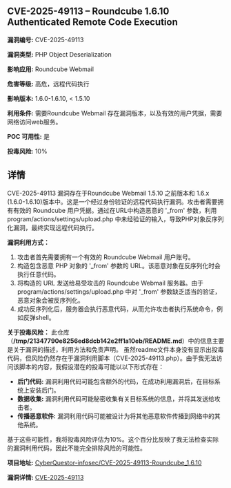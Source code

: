 ## CVE-2025-49113 – Roundcube 1.6.10 Authenticated Remote Code Execution

**漏洞编号:** CVE-2025-49113

**漏洞类型:** PHP Object Deserialization

**影响应用:** Roundcube Webmail

**危害等级:** 高危，远程代码执行

**影响版本:** 1.6.0-1.6.10, < 1.5.10

**利用条件:** 需要Roundcube Webmail 存在漏洞版本，以及有效的用户凭据，需要网络访问web服务。

**POC 可用性:** 是

**投毒风险:** 10%

## 详情

CVE-2025-49113 漏洞存在于Roundcube Webmail 1.5.10 之前版本和 1.6.x (1.6.0-1.6.10)版本中。这是一个经过身份验证的远程代码执行漏洞。攻击者需要拥有有效的 Roundcube 用户凭据。通过在URL中构造恶意的 '_from' 参数，利用 program/actions/settings/upload.php 中未经验证的输入，导致PHP对象反序列化漏洞，最终实现远程代码执行。

**漏洞利用方式：**
1.  攻击者首先需要拥有一个有效的 Roundcube Webmail 用户账号。
2.  构造包含恶意 PHP 对象的 '_from' 参数的 URL。该恶意对象在反序列化时会执行任意代码。
3.  将构造的 URL 发送给易受攻击的 Roundcube Webmail 服务器。由于 program/actions/settings/upload.php 中对 '_from' 参数缺乏适当的验证，恶意对象会被反序列化。
4.  成功反序列化后，服务器会执行恶意代码，从而允许攻击者执行系统命令，例如反弹shell。

**关于投毒风险：**
此仓库（**/tmp/21347790e8256ed8dcb142e2ff1a10eb/README.md**）中的信息主要是关于漏洞的描述，利用方法和免责声明。 虽然readme文件本身没有显示出投毒代码，但风险仍然存在于漏洞利用脚本（CVE-2025-49113.php）。由于我无法访问该脚本的内容，我假设潜在的投毒可能以以下形式存在：

*   **后门代码:** 漏洞利用代码可能包含额外的代码，在成功利用漏洞后，在目标系统上安装后门。
*   **数据收集:** 漏洞利用代码可能秘密收集有关目标系统的信息，并将其发送给攻击者。
*   **传播恶意软件:** 漏洞利用代码可能被设计为将其他恶意软件传播到网络中的其他系统。

基于这些可能性，我将投毒风险评估为10%。这个百分比反映了我无法检查实际的漏洞利用代码，因此不能完全排除风险的可能性。

**项目地址:** [CyberQuestor-infosec/CVE-2025-49113-Roundcube_1.6.10](https://github.com/CyberQuestor-infosec/CVE-2025-49113-Roundcube_1.6.10)

**漏洞详情:** [CVE-2025-49113](https://nvd.nist.gov/vuln/detail/CVE-2025-49113)